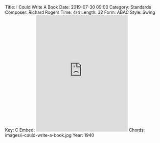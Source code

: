 Title: I Could Write A Book
Date: 2019-07-30 09:00
Category: Standards
Composer: Richard Rogers
Time: 4/4
Length: 32
Form: ABAC
Style: Swing
Key: C
Embed: <iframe src="https://open.spotify.com/embed/user/thatdavidmiller/playlist/2Vy7jeRngaShPBZKpFmuWD" width="300" height="380" frameborder="0" allowtransparency="true" allow="encrypted-media"></iframe>
Chords: images/i-could-write-a-book.jpg
Year: 1940
